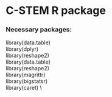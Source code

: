 # C-STEM R package


### Necessary packages:
library(data.table) \
library(dplyr) \
library(reshape2) \
library(data.table) \
library(reshape2) \
library(magrittr) \
library(bigstatsr) \
library(caret) \